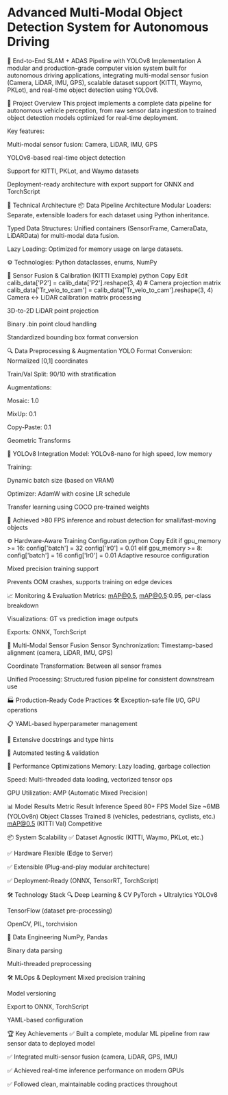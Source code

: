 # Advanced Multi-Modal Object Detection System for Autonomous Driving

🚗 End-to-End SLAM + ADAS Pipeline with YOLOv8 Implementation
A modular and production-grade computer vision system built for autonomous driving applications, integrating multi-modal sensor fusion (Camera, LiDAR, IMU, GPS), scalable dataset support (KITTI, Waymo, PKLot), and real-time object detection using YOLOv8.

📌 Project Overview
This project implements a complete data pipeline for autonomous vehicle perception, from raw sensor data ingestion to trained object detection models optimized for real-time deployment.

Key features:

Multi-modal sensor fusion: Camera, LiDAR, IMU, GPS

YOLOv8-based real-time object detection

Support for KITTI, PKLot, and Waymo datasets

Deployment-ready architecture with export support for ONNX and TorchScript

🧠 Technical Architecture
📦 Data Pipeline Architecture
Modular Loaders: Separate, extensible loaders for each dataset using Python inheritance.

Typed Data Structures: Unified containers (SensorFrame, CameraData, LiDARData) for multi-modal data fusion.

Lazy Loading: Optimized for memory usage on large datasets.

⚙️ Technologies: Python dataclasses, enums, NumPy

🧭 Sensor Fusion & Calibration (KITTI Example)
python
Copy
Edit
calib_data['P2'] = calib_data['P2'].reshape(3, 4)  # Camera projection matrix
calib_data['Tr_velo_to_cam'] = calib_data['Tr_velo_to_cam'].reshape(3, 4)
Camera ↔ LiDAR calibration matrix processing

3D-to-2D LiDAR point projection

Binary .bin point cloud handling

Standardized bounding box format conversion

🔍 Data Preprocessing & Augmentation
YOLO Format Conversion: Normalized [0,1] coordinates

Train/Val Split: 90/10 with stratification

Augmentations:

Mosaic: 1.0

MixUp: 0.1

Copy-Paste: 0.1

Geometric Transforms

🤖 YOLOv8 Integration
Model: YOLOv8-nano for high speed, low memory

Training:

Dynamic batch size (based on VRAM)

Optimizer: AdamW with cosine LR schedule

Transfer learning using COCO pre-trained weights

🎯 Achieved >80 FPS inference and robust detection for small/fast-moving objects

⚙️ Hardware-Aware Training Configuration
python
Copy
Edit
if gpu_memory >= 16:
    config['batch'] = 32
    config['lr0'] = 0.01
elif gpu_memory >= 8:
    config['batch'] = 16
    config['lr0'] = 0.01
Adaptive resource configuration

Mixed precision training support

Prevents OOM crashes, supports training on edge devices

📈 Monitoring & Evaluation
Metrics: mAP@0.5, mAP@0.5:0.95, per-class breakdown

Visualizations: GT vs prediction image outputs

Exports: ONNX, TorchScript

🧩 Multi-Modal Sensor Fusion
Sensor Synchronization: Timestamp-based alignment (camera, LiDAR, IMU, GPS)

Coordinate Transformation: Between all sensor frames

Unified Processing: Structured fusion pipeline for consistent downstream use

🏭 Production-Ready Code Practices
🛠️ Exception-safe file I/O, GPU operations

📋 YAML-based hyperparameter management

📘 Extensive docstrings and type hints

🧪 Automated testing & validation

🚀 Performance Optimizations
Memory: Lazy loading, garbage collection

Speed: Multi-threaded data loading, vectorized tensor ops

GPU Utilization: AMP (Automatic Mixed Precision)

📊 Model Results
Metric	Result
Inference Speed	80+ FPS
Model Size	~6MB (YOLOv8n)
Object Classes Trained	8 (vehicles, pedestrians, cyclists, etc.)
mAP@0.5 (KITTI Val)	Competitive

📦 System Scalability
✅ Dataset Agnostic (KITTI, Waymo, PKLot, etc.)

✅ Hardware Flexible (Edge to Server)

✅ Extensible (Plug-and-play modular architecture)

✅ Deployment-Ready (ONNX, TensorRT, TorchScript)

🛠️ Technology Stack
🔍 Deep Learning & CV
PyTorch + Ultralytics YOLOv8

TensorFlow (dataset pre-processing)

OpenCV, PIL, torchvision

🧪 Data Engineering
NumPy, Pandas

Binary data parsing

Multi-threaded preprocessing

🛠️ MLOps & Deployment
Mixed precision training

Model versioning

Export to ONNX, TorchScript

YAML-based configuration

🏆 Key Achievements
✅ Built a complete, modular ML pipeline from raw sensor data to deployed model

✅ Integrated multi-sensor fusion (camera, LiDAR, GPS, IMU)

✅ Achieved real-time inference performance on modern GPUs

✅ Followed clean, maintainable coding practices throughout
